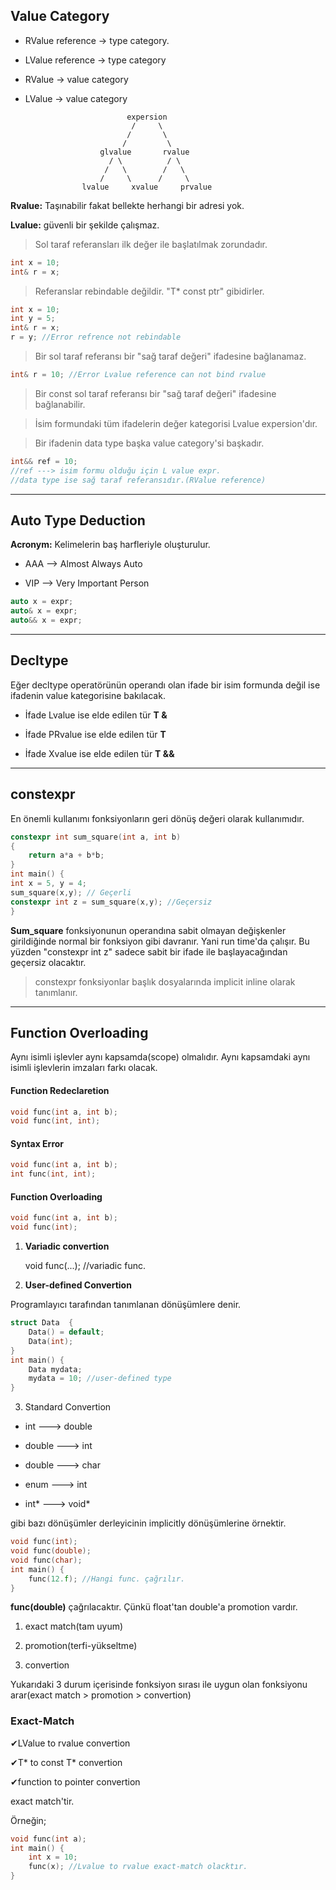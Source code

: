 ## Value Category

- RValue reference -> type category.

- LValue reference -> type category

- RValue -> value category

- LValue -> value category

```
                          expersion
                           /     \ 
                          /       \
                         /         \
                    glvalue       rvalue
                      / \          / \
                     /   \        /   \
                    /     \      /     \
                lvalue     xvalue     prvalue
```
**Rvalue:** Taşınabilir fakat bellekte herhangi bir adresi yok.

__Lvalue:__ güvenli bir şekilde çalışmaz.

> Sol taraf referansları ilk değer ile başlatılmak zorundadır.

```C++
int x = 10;
int& r = x; 
```

> Referanslar rebindable değildir. "T* const ptr" gibidirler.

```C++
int x = 10;
int y = 5;
int& r = x;
r = y; //Error refrence not rebindable
```

> Bir sol taraf referansı bir "sağ taraf değeri" ifadesine 
bağlanamaz.
````C++
int& r = 10; //Error Lvalue reference can not bind rvalue
````

> Bir const sol taraf referansı bir "sağ taraf değeri" 
ifadesine bağlanabilir.

> İsim formundaki tüm ifadelerin değer kategorisi Lvalue
expersion'dır.

> Bir ifadenin data type başka value category'si başkadır.
````C++
int&& ref = 10;
//ref ---> isim formu olduğu için L value expr.
//data type ise sağ taraf referansıdır.(RValue reference)
````

<!--
    Example 
    * italic sentences *
    "---" lines
    - item
    * item
    + item
    <website https//....>
    [Code](#Value-Category) just example

    You can do blocks of code by surround it with 3 backticks()

    <style>
    p {
        color: orange
    }
    </style>
-->

---


## Auto Type Deduction

**Acronym:** Kelimelerin baş harfleriyle oluşturulur.

* AAA --> Almost Always Auto

* VIP --> Very Important Person

````C++
auto x = expr;
auto& x = expr;
auto&& x = expr;
````

---

## Decltype

Eğer decltype operatörünün operandı olan ifade bir isim
formunda değil ise ifadenin value kategorisine bakılacak.

- İfade Lvalue ise elde edilen tür  __T &__

- İfade PRvalue ise elde edilen tür __T__

- İfade Xvalue ise elde edilen tür  __T &&__

---

## constexpr

En önemli kullanımı fonksiyonların geri dönüş değeri 
olarak kullanımıdır.

````C++
constexpr int sum_square(int a, int b)
{
    return a*a + b*b;
}
int main() {
int x = 5, y = 4;
sum_square(x,y); // Geçerli
constexpr int z = sum_square(x,y); //Geçersiz
}
````
__Sum_square__ fonksiyonunun operandına sabit olmayan
değişkenler girildiğinde normal bir fonksiyon gibi davranır.
Yani run time'da çalışır. Bu yüzden "constexpr int z" sadece
sabit bir ifade ile başlayacağından geçersiz olacaktır.

> constexpr fonksiyonlar başlık dosyalarında implicit inline
olarak tanımlanır.

---


## Function Overloading

Aynı isimli işlevler aynı kapsamda(scope) olmalıdır.
Aynı kapsamdaki aynı isimli işlevlerin imzaları farkı olacak.

#### Function Redeclaretion
```C++
void func(int a, int b);
void func(int, int);
```

#### Syntax Error
```C++
void func(int a, int b);
int func(int, int);
```

#### Function Overloading
```C++
void func(int a, int b);
void func(int);
```

1. **Variadic convertion**

    void func(...); //variadic func.

1. **User-defined Convertion**

Programlayıcı tarafından tanımlanan dönüşümlere denir.
```C++
struct Data  {
    Data() = default;
    Data(int);
}
int main() {
    Data mydata;
    mydata = 10; //user-defined type
}
```

3. Standard Convertion

- int    ---> double

- double ---> int

- double ---> char

- enum   ---> int

- int*   ---> void*

gibi bazı dönüşümler derleyicinin implicitly dönüşümlerine örnektir.

```C++
void func(int);
void func(double);
void func(char);
int main() {
    func(12.f); //Hangi func. çağrılır.
}
```
**func(double)** çağrılacaktır. Çünkü float'tan double'a promotion vardır.


1. exact match(tam uyum)

2. promotion(terfi-yükseltme)

3. convertion

Yukarıdaki 3 durum içerisinde fonksiyon sırası ile uygun olan
fonksiyonu arar(exact match > promotion > convertion)

### Exact-Match
✔LValue to rvalue convertion

✔T* to const T* convertion

✔function to pointer convertion 

exact match'tir.

Örneğin;
```C++
void func(int a);
int main() {
    int x = 10;
    func(x); //Lvalue to rvalue exact-match olacktır.
}
```


